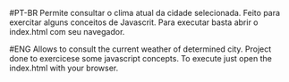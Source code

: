 #PT-BR
Permite consultar o clima atual da cidade selecionada.
Feito para exercitar alguns conceitos de Javascrit.
Para executar basta abrir o index.html com seu navegador.


#ENG
Allows to consult the current weather of determined city.
Project done to exercicese some javascript concepts.
To execute just open the index.html with your browser.



